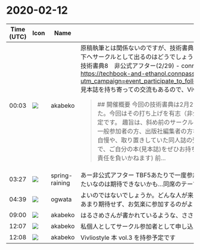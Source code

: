 # 2020-02-12

|Time (UTC)|Icon|Name|Message|
|---|---|---|---|
|00:03|![](https://avatars.slack-edge.com/2019-05-15/624511073651_25909952cd7a069ceed2_72.png)|akabeko|原稿執筆とは関係ないのですが、技術書典 7 の打ち上げは私達だけでしめやかに開催しましたが、今回は以下へサークルとして出るのはどうでしょうか。<br>技術書典8　非公式アフター(2/29) - connpass<br><https://techbook-and-ethanol.connpass.com/event/165365/?utm_campaign=event_participate_to_follower&amp;utm_source=notifications&amp;utm_medium=twitter><br>見本誌を持ち寄っての交流もあるので、Vivliostyle &amp; 同人誌の宣伝機会としてもよさそうです。<br><blockquote>## 開催概要 今回の技術書典は2月29日、3月1日の二日開催！技術書典８今回も開催告知されました。今回はその打ち上げを有志（非公式）により、イベント終了後の18時くらいに会場近隣で開催予定です。 趣旨は、斜め前のサークル主さん、後ろのサークル主さん、あっちの島の主を捕まえたり、一般参加者の方、出版社編集者の方など様々な技術同人の方で飲みながらまったり話す会です。戦利品自慢や、取り置きしていた同人誌の受け渡しなどの機会にもなります。 また話のネタにもなりますので、ご自分の本(見本誌)をぜひお持ちください。 (ただし、汚損、破損、紛失についてはすみませんが責任を負いかねます) 前...</blockquote>|
|03:27|![](https://secure.gravatar.com/avatar/1ac180f0868137292905c311b5fff781.jpg?s=72&d=https%3A%2F%2Fa.slack-edge.com%2Fdf10d%2Fimg%2Favatars%2Fava_0021-72.png)|spring-raining|あー非公式アフター TBF5あたりで一度参加したときはほとんど飲み会だったので、あんまりガッツリ宣伝みたいなのは期待できないかも…同席のテーブル内や周囲の人に、とかなら良いと思います|
|04:39|![](https://avatars.slack-edge.com/2019-11-22/845042642576_070441337abaca9fb7b3_72.png)|ogwata|よいのではないでしょうか。どんな人が来ているか興味あります。<br>あまり期待せず、お気楽に参加するのがよいかも。|
|09:00|![](https://avatars.slack-edge.com/2019-05-15/624511073651_25909952cd7a069ceed2_72.png)|akabeko|はるさめさんが書かれているような、ささやかな宣伝ぐらいを想定しています。|
|12:07|![](https://avatars.slack-edge.com/2019-05-15/624511073651_25909952cd7a069ceed2_72.png)|akabeko|私個人としてサークル参加者として申し込んでみました|
|12:08|![](https://avatars.slack-edge.com/2019-05-15/624511073651_25909952cd7a069ceed2_72.png)|akabeko|Vivliostyle 本 vol.3 を持参予定です|
